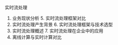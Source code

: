 实时流处理

1. 业务现状分析                  5. 实时流处理框架对比
2. 实时流处理产生背景            6. 实时流处理框架与技术选型
3. 实时流处理概述                7. 实时流处理在企业中的应用
4. 离线计算与实时计算对比